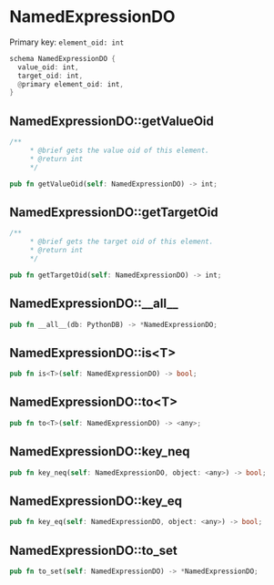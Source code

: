 # NamedExpressionDO

Primary key: `element_oid: int`

```rust
schema NamedExpressionDO {
  value_oid: int,
  target_oid: int,
  @primary element_oid: int,
}
```
## NamedExpressionDO::getValueOid

```rust
/**
     * @brief gets the value oid of this element.
     * @return int
     */
```
```rust
pub fn getValueOid(self: NamedExpressionDO) -> int;
```
## NamedExpressionDO::getTargetOid

```rust
/**
     * @brief gets the target oid of this element.
     * @return int
     */
```
```rust
pub fn getTargetOid(self: NamedExpressionDO) -> int;
```
## NamedExpressionDO::\_\_all\_\_

```rust
pub fn __all__(db: PythonDB) -> *NamedExpressionDO;
```
## NamedExpressionDO::is\<T\>

```rust
pub fn is<T>(self: NamedExpressionDO) -> bool;
```
## NamedExpressionDO::to\<T\>

```rust
pub fn to<T>(self: NamedExpressionDO) -> <any>;
```
## NamedExpressionDO::key\_neq

```rust
pub fn key_neq(self: NamedExpressionDO, object: <any>) -> bool;
```
## NamedExpressionDO::key\_eq

```rust
pub fn key_eq(self: NamedExpressionDO, object: <any>) -> bool;
```
## NamedExpressionDO::to\_set

```rust
pub fn to_set(self: NamedExpressionDO) -> *NamedExpressionDO;
```
